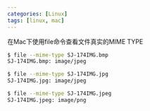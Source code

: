 ```yaml
---
categories: [Linux]
tags: [linux, mac]
---
```

在Mac下使用file命令查看文件真实的MIME TYPE

```bash
$ file --mime-type SJ-174IMG.bmp
SJ-174IMG.bmp: image/jpeg

$ file --mime-type SJ-174IMG.jpg
SJ-174IMG.jpg: image/jpeg

$ file --mime-type SJ-174IMG.jpeg
SJ-174IMG.jpeg: image/png

```
